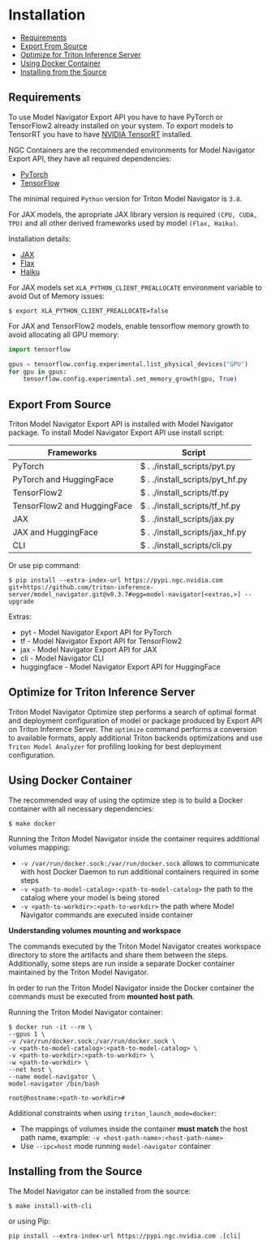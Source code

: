 <!--
Copyright (c) 2021-2022, NVIDIA CORPORATION. All rights reserved.

Licensed under the Apache License, Version 2.0 (the "License");
you may not use this file except in compliance with the License.
You may obtain a copy of the License at

    http://www.apache.org/licenses/LICENSE-2.0

Unless required by applicable law or agreed to in writing, software
distributed under the License is distributed on an "AS IS" BASIS,
WITHOUT WARRANTIES OR CONDITIONS OF ANY KIND, either express or implied.
See the License for the specific language governing permissions and
limitations under the License.
-->
# Installation

<!-- START doctoc generated TOC please keep comment here to allow auto update -->
<!-- DON'T EDIT THIS SECTION, INSTEAD RE-RUN doctoc TO UPDATE -->

- [Requirements](#requirements)
- [Export From Source](#export-from-source)
- [Optimize for Triton Inference Server](#optimize-for-triton-inference-server)
- [Using Docker Container](#using-docker-container)
- [Installing from the Source](#installing-from-the-source)

<!-- END doctoc generated TOC please keep comment here to allow auto update -->

## Requirements
To use Model Navigator Export API you have to have PyTorch or TensorFlow2 already installed on your system.
To export models to TensorRT you have to have [NVIDIA TensorRT](https://developer.nvidia.com/tensorrt) installed.

NGC Containers are the recommended environments for Model Navigator Export API, they have all required dependencies:
- [PyTorch](https://catalog.ngc.nvidia.com/orgs/nvidia/containers/pytorch)
- [TensorFlow](https://catalog.ngc.nvidia.com/orgs/nvidia/containers/tensorflow)

The minimal required `Python` version for Triton Model Navigator is `3.8`.

For JAX models, the apropriate JAX library version is required `(CPU, CUDA, TPU)` and all other derived frameworks used by model `(Flax, Haiku)`.

Installation details:
- [JAX](https://github.com/google/jax#installation)
- [Flax](https://github.com/google/flax#quick-install)
- [Haiku](https://github.com/deepmind/dm-haiku#installation)

For JAX models set `XLA_PYTHON_CLIENT_PREALLOCATE` environment variable to avoid Out of Memory issues:

```shell
$ export XLA_PYTHON_CLIENT_PREALLOCATE=false
```

For JAX and TensorFlow2 models, enable tensorflow memory growth to avoid allocating all GPU memory:

```python
import tensorflow

gpus = tensorflow.config.experimental.list_physical_devices("GPU")
for gpu in gpus:
    tensorflow.config.experimental.set_memory_growth(gpu, True)
```

## Export From Source

Triton Model Navigator Export API is installed with Model Navigator package.
To install Model Navigator Export API use install script:

| Frameworks                  | Script                          |
|-----------------------------|---------------------------------|
| PyTorch                     | $ . ./install_scripts/pyt.py    |
| PyTorch and HuggingFace     | $ . ./install_scripts/pyt_hf.py |
| TensorFlow2                 | $ . ./install_scripts/tf.py     |
| TensorFlow2 and HuggingFace | $ . ./install_scripts/tf_hf.py  |
| JAX                         | $ . ./install_scripts/jax.py    |
| JAX and HuggingFace         | $ . ./install_scripts/jax_hf.py |
| CLI                         | $ . ./install_scripts/cli.py    |

Or use pip command:

```shell
$ pip install --extra-index-url https://pypi.ngc.nvidia.com git+https://github.com/triton-inference-server/model_navigator.git@v0.3.7#egg=model-navigator[<extras,>] --upgrade
```

Extras:
- pyt - Model Navigator Export API for PyTorch
- tf - Model Navigator Export API for TensorFlow2
- jax - Model Navigator Export API for JAX
- cli - Model Navigator CLI
- huggingface - Model Navigator Export API for HuggingFace

## Optimize for Triton Inference Server

Triton Model Navigator Optimize step performs a search of optimal format and deployment configuration
of model or package produced by Export API on Triton Inference Server. The `optimize` command performs
a conversion to available formats, apply additional Triton backends optimizations and use `Triton Model Analyzer` for
profiling looking for best deployment configuration.

## Using Docker Container
The recommended way of using the optimize step is to build a Docker container with all necessary dependencies:
```shell
$ make docker
```

Running the Triton Model Navigator inside the container requires additional volumes mapping:
* `-v /var/run/docker.sock:/var/run/docker.sock` allows to communicate with host Docker Daemon to run additional containers required in some steps
* `-v <path-to-model-catalog>:<path-to-model-catalog>` the path to the catalog where your model is being stored
* `-v <path-to-workdir>:<path-to-workdir>` the path where Model Navigator commands are executed inside container

**Understanding volumes mounting and workspace**

The commands executed by the Triton Model Navigator creates workspace directory to store the artifacts and share them between the steps.
Additionally, some steps are run inside a separate Docker container maintained by the Triton Model Navigator.

In order to run the Triton Model Navigator inside the Docker container the commands must be executed from **mounted host path**.

Running the Triton Model Navigator container:
```shell
$ docker run -it --rm \
--gpus 1 \
-v /var/run/docker.sock:/var/run/docker.sock \
-v <path-to-model-catalog>:<path-to-model-catalog> \
-v <path-to-workdir>:<path-to-workdir> \
-w <path-to-workdir> \
--net host \
--name model-navigator \
model-navigator /bin/bash

root@hostname:<path-to-workdir>#
```

Additional constraints when using `triton_launch_mode=docker`:
* The mappings of volumes inside the container **must match** the host path name, example: `-v <host-path-name>:<host-path-name>`
* Use `--ipc=host` mode running `model-navigator` container

## Installing from the Source

The Model Navigator can be installed from the source:
```shell
$ make install-with-cli
```
or using Pip:
```shell
pip install --extra-index-url https://pypi.ngc.nvidia.com .[cli]
```
